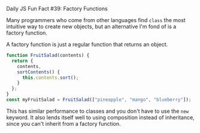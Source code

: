 Daily JS Fun Fact #39: Factory Functions

Many programmers who come from other languages find `class` the most intuitive way to create new objects, but an alternative I'm fond of is a factory function.

A factory function is just a regular function that returns an object.

```js
function FruitSalad(contents) {
  return {
    contents,
    sortContents() {
      this.contents.sort();
    }
  };
}
const myFruitSalad = FruitSalad(["pineapple", "mango", "blueberry"]);
```

This has similar performance to classes and you don't have to use the `new` keyword. It also lends itself well to using composition instead of inheritance, since you can't inherit from a factory function.
